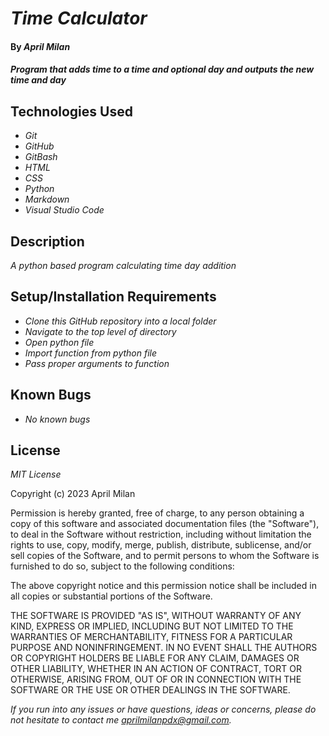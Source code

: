 # _Time Calculator_

#### By _**April Milan**_

#### _Program that adds time to a time and optional day and outputs the new time and day_

## Technologies Used

* _Git_
* _GitHub_
* _GitBash_
* _HTML_
* _CSS_
* _Python_
* _Markdown_
* _Visual Studio Code_

## Description
_A python based program calculating time day addition_

## Setup/Installation Requirements

* _Clone this GitHub repository into a local folder_
* _Navigate to the top level of directory_
* _Open python file_
* _Import function from python file_
* _Pass proper arguments to function_

## Known Bugs

* _No known bugs_

## License

_MIT License_

Copyright (c) 2023 April Milan

Permission is hereby granted, free of charge, to any person obtaining a copy
of this software and associated documentation files (the "Software"), to deal
in the Software without restriction, including without limitation the rights
to use, copy, modify, merge, publish, distribute, sublicense, and/or sell
copies of the Software, and to permit persons to whom the Software is
furnished to do so, subject to the following conditions:

The above copyright notice and this permission notice shall be included in all
copies or substantial portions of the Software.

THE SOFTWARE IS PROVIDED "AS IS", WITHOUT WARRANTY OF ANY KIND, EXPRESS OR
IMPLIED, INCLUDING BUT NOT LIMITED TO THE WARRANTIES OF MERCHANTABILITY,
FITNESS FOR A PARTICULAR PURPOSE AND NONINFRINGEMENT. IN NO EVENT SHALL THE
AUTHORS OR COPYRIGHT HOLDERS BE LIABLE FOR ANY CLAIM, DAMAGES OR OTHER
LIABILITY, WHETHER IN AN ACTION OF CONTRACT, TORT OR OTHERWISE, ARISING FROM,
OUT OF OR IN CONNECTION WITH THE SOFTWARE OR THE USE OR OTHER DEALINGS IN THE
SOFTWARE.

_If you run into any issues or have questions, ideas or concerns, please do not hesitate to contact me aprilmilanpdx@gmail.com._